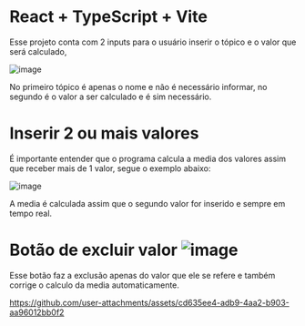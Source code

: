 # React + TypeScript + Vite

Esse projeto conta com 2 inputs para o usuário inserir o tópico e o valor que será calculado,

![image](https://github.com/user-attachments/assets/77a58422-eaeb-4c17-8b99-6481888e1490)

No primeiro tópico é apenas o nome e não é necessário informar, no segundo é o valor a ser calculado e é sim necessário.

# Inserir 2 ou mais valores

É importante entender que o programa calcula a media dos valores assim que receber mais de 1 valor, segue o exemplo abaixo:

![image](https://github.com/user-attachments/assets/ab57c5a8-2448-4a11-8522-653073707230)

A media é calculada assim que o segundo valor for inserido e sempre em tempo real.

# Botão de excluir valor ![image](https://github.com/user-attachments/assets/1a9eceff-7e84-4180-8285-628a93059695)

Esse botão faz a exclusão apenas do valor que ele se refere e também corrige o calculo da media automaticamente.

https://github.com/user-attachments/assets/cd635ee4-adb9-4aa2-b903-aa96012bb0f2





